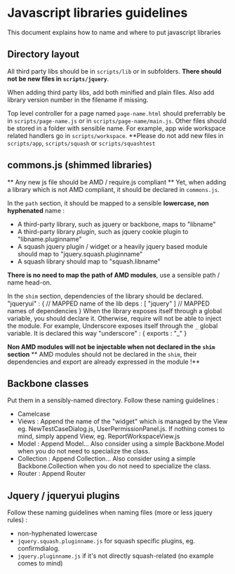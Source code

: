 Javascript libraries guidelines
===============================

This document explains how to name and where to put javascript libraries

Directory layout
----------------
All third party libs should be in `scripts/lib` or in subfolders. **There should not be new files in `scripts/jquery`**.

When adding third party libs, add both minified and plain files. Also add library version number in the filename if missing.

Top level controller for a page named `page-name.html` should preferrably be in `scripts/page-name.js` or in `scripts/page-name/main.js`. Other files should be stored in a folder with sensible name.
For example, app wide workspace related handlers go in `scripts/workspace`. **Please do not add new files in `scripts/app`, `scripts/squash` or `scripts/squashtest`

commons.js (shimmed libraries)
------------------------------
** Any new js file should be AMD / require.js compliant **
Yet, when adding a library which is not AMD compliant, it should be declared in `commons.js`. 

In the `path` section, it should be mapped to a sensible **lowercase, non hyphenated** name :
* A third-party library, such as jquery or backbone, maps to "libname"
* A third-party library _plugin_, such as jquery cookie plugin to "libname.pluginname"
* A squash jquery plugin / widget or a heavily jquery based module should map to "jquery.squash.pluginname"  
* A squash library should map to "squash.libname" 

**There is no need to map the path of AMD modules**, use a sensible path / name head-on.

In the `shim` section, dependencies of the library should be declared.
    "jqueryui" : { // MAPPED name of the lib
        deps : [ "jquery" ] // MAPPED names of dependencies
    }
When the library exposes itself through a global variable, you should declare it. Otherwise, require will not be able to inject the module.
For example, Underscore exposes itself through the `_` global variable. It is declared this way
    "underscore" : {
        exports : "_"
    }

**Non AMD modules will not be injectable when not declared in the `shim` section**
** AMD modules should not be declared in the `shim`, their dependencies and export are already expressed in the module !**

Backbone classes
----------------
Put them in a sensibly-named directory. Follow these naming guidelines :
* Camelcase 
* Views : Append the name of the "widget" which is managed by the View eg. NewTestCaseDialog.js, UserPermissionPanel.js. If nothing comes to mind, simply append View, eg. ReportWorkspaceView.js
* Model : Append Model... Also consider using a simple Backbone.Model when you do not need to specialize the class.
* Collection : Append Collection... Also consider using a simple Backbone.Collection when you do not need to specialize the class.
* Router : Append Router

Jquery / jqueryui plugins
-------------------------
Follow these naming guidelines when naming files (more or less jquery rules) :
* non-hyphenated lowercase
* `jquery.squash.pluginname.js` for squash specific plugins, eg. confirmdialog.
* `jquery.pluginname.js` if it's not directly squash-related (no example comes to mind)

